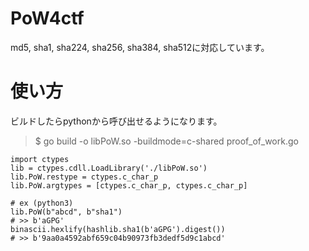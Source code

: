 # PoW4ctf  
md5, sha1, sha224, sha256, sha384, sha512に対応しています。



# 使い方  

ビルドしたらpythonから呼び出せるようになります。  
> $ go build -o libPoW.so -buildmode=c-shared proof_of_work.go

```
import ctypes
lib = ctypes.cdll.LoadLibrary('./libPoW.so')
lib.PoW.restype = ctypes.c_char_p
lib.PoW.argtypes = [ctypes.c_char_p, ctypes.c_char_p]

# ex (python3)
lib.PoW(b"abcd", b"sha1")
# >> b'aGPG'
binascii.hexlify(hashlib.sha1(b'aGPG').digest())
# >> b'9aa0a4592abf659c04b90973fb3dedf5d9c1abcd'
```
